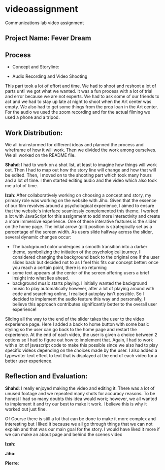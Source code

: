 # videoassignment
Communications lab video assignment

## Project Name: Fever Dream 

## Process 
- Concept and Storyline:

- Audio Recording and Video Shooting 

This part took a lot of effort and time. We had to shoot and reshoot a lot of parts until we got what we wanted. It was a fun process with a lot of trial and error because we are not experts. We had to ask some of our friends to act and we had to stay up late at night to shoot when the Art center was empty. We also had to get some things from the prop loan in the Art center. For the audio we used the zoom recording and for the actual filming we used a phone and a tripod. 

## Work Distribution:
We all brainstormed for different ideas and planned the process and wireframe of how it will work. Then we divided the work among ourselves. We all worked on the README file. 

**Shahd**: I had to work on a shot list, at least to imagine how things will work out. Then I had to map out how the story line will change and how that will be edited. Then, I moved on to the shooting part which took many hours and a lot of time. I then started editing audio and the video which also took me a lot of time.  

   
**Izah**: After collaboratively working on choosing a concept and story, my primary role was working on the website with Jiho. Given that the essence of our film revolves around a psychological experience, I aimed to ensure that the website's interface seamlessly complemented this theme. I worked a lot with JavaScript for this assignment to add more interactivity and create a more immersive experience. One of these interative features is the slider on the home page. The initial arrow (pill) position is strategically set as a percentage of the screen width. As users slide halfway across the slider, several dynamic changes occur:
  - The background color undergoes a smooth transition into a darker theme, symbolizing the initiation of the psychological journey. I considered changing the background back to the original one if the user slides back but decided not to as I feel this fits our concept better: once you reach a certain point, there is no returning
  - some text appears at the center of the screen offering users a brief insight into what lies ahead.
  - background music starts playing. I initially wanted the background music to play automatically however, after a lot of playing around with code and searching online, I realised autoplay isn't possible. So I decided to implement the audio feature this way and personally, I believe this approach contributes significantly better to the overall user experience!
  
  Sliding all the way to the end of the slider takes the user to the video experience page. Here I added a back to home button with some basic styling so the user can go back to the home page and restart the experience. At the end of each video, the user is given a choice between 2 options so I had to figure out how to implement that. Again, I had to work with a lot of javascript code to make this possible since we also had to play specific videos depending on the choices made by the user.
  I also added a typewriter text effect to text that is displayed at the end of each video for a better user experience.



## Reflection and Evaluation: 

**Shahd**: I really enjoyed making the video and editing it. There was a lot of unused footage and we repeated many shots for accuracy reasons. To be honest I had so many doubts this idea would work; however, we all wanted to implement it and try our best to make it work. I believe this is why it worked out just fine. 

Of Course there is still a lot that can be done to make it more complex and interesting but I liked it because we all go through things that we can not explain and that was our main goal for the story. I would have liked it more if we can make an about page and behind the scenes video
 
**Izah**:

**Jiho**:

**Pierre**:

